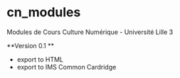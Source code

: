 # cn_modules
Modules de Cours Culture Numérique - Université Lille 3  

**Version 0.1 **

- export to HTML 
- export to IMS Common Cardridge